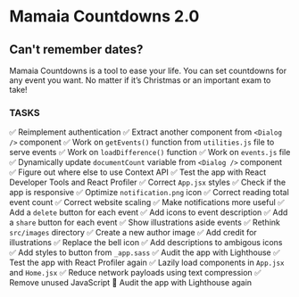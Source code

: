 # Mamaia Countdowns 2.0

## Can't remember dates?

Mamaia Countdowns is a tool to ease your life.
You can set countdowns for any event you want.
No matter if it’s Christmas or an important exam to take!

### TASKS

✅ Reimplement authentication
✅ Extract another component from `<Dialog />` component
✅ Work on `getEvents()` function from `utilities.js` file to serve events
✅ Work on `loadDifference()` function
✅ Work on `events.js` file
✅ Dynamically update `documentCount` variable from `<Dialog />` component
✅ Figure out where else to use Context API
✅ Test the app with React Developer Tools and React Profiler
✅ Correct `App.jsx` styles
✅ Check if the app is responsive
✅ Optimize `notification.png` icon
✅ Correct reading total event count
✅ Correct website scaling
✅ Make notifications more useful
✅ Add a `delete` button for each event
✅ Add icons to event description
✅ Add a `share` button for each event
✅ Show illustrations aside events
✅ Rethink `src/images` directory
✅ Create a new author image
✅ Add credit for illustrations
✅ Replace the bell icon
✅ Add descriptions to ambigous icons
✅ Add styles to button from `_app.sass`
✅ Audit the app with Lighthouse
✅ Test the app with React Profiler again
✅ Lazily load components in `App.jsx` and `Home.jsx`
✅ Reduce network payloads using text compression
✅ Remove unused JavaScript
🔲 Audit the app with Lighthouse again
